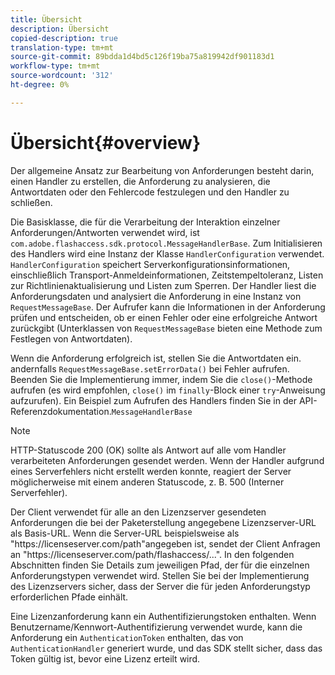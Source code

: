 ```yaml
---
title: Übersicht
description: Übersicht
copied-description: true
translation-type: tm+mt
source-git-commit: 89bdda1d4bd5c126f19ba75a819942df901183d1
workflow-type: tm+mt
source-wordcount: '312'
ht-degree: 0%

---
```



# Übersicht{#overview}

Der allgemeine Ansatz zur Bearbeitung von Anforderungen besteht darin, einen Handler zu erstellen, die Anforderung zu analysieren, die Antwortdaten oder den Fehlercode festzulegen und den Handler zu schließen.

Die Basisklasse, die für die Verarbeitung der Interaktion einzelner Anforderungen/Antworten verwendet wird, ist `com.adobe.flashaccess.sdk.protocol.MessageHandlerBase`. Zum Initialisieren des Handlers wird eine Instanz der Klasse `HandlerConfiguration` verwendet. `HandlerConfiguration` speichert Serverkonfigurationsinformationen, einschließlich Transport-Anmeldeinformationen, Zeitstempeltoleranz, Listen zur Richtlinienaktualisierung und Listen zum Sperren. Der Handler liest die Anforderungsdaten und analysiert die Anforderung in eine Instanz von  `RequestMessageBase`. Der Aufrufer kann die Informationen in der Anforderung prüfen und entscheiden, ob er einen Fehler oder eine erfolgreiche Antwort zurückgibt (Unterklassen von `RequestMessageBase` bieten eine Methode zum Festlegen von Antwortdaten).

Wenn die Anforderung erfolgreich ist, stellen Sie die Antwortdaten ein. andernfalls `RequestMessageBase.setErrorData()` bei Fehler aufrufen. Beenden Sie die Implementierung immer, indem Sie die `close()`-Methode aufrufen (es wird empfohlen, `close()` im `finally`-Block einer `try`-Anweisung aufzurufen). Ein Beispiel zum Aufrufen des Handlers finden Sie in der API-Referenzdokumentation.`MessageHandlerBase`

>[!NOTE]
>
>HTTP-Statuscode 200 (OK) sollte als Antwort auf alle vom Handler verarbeiteten Anforderungen gesendet werden. Wenn der Handler aufgrund eines Serverfehlers nicht erstellt werden konnte, reagiert der Server möglicherweise mit einem anderen Statuscode, z. B. 500 (Interner Serverfehler).

Der Client verwendet für alle an den Lizenzserver gesendeten Anforderungen die bei der Paketerstellung angegebene Lizenzserver-URL als Basis-URL. Wenn die Server-URL beispielsweise als &quot;ht<span></span>tps://licenseserver.com/path&quot;angegeben ist, sendet der Client Anfragen an &quot;ht<span></span>tps://licenseserver.com/path/flashaccess/...&quot;. In den folgenden Abschnitten finden Sie Details zum jeweiligen Pfad, der für die einzelnen Anforderungstypen verwendet wird. Stellen Sie bei der Implementierung des Lizenzservers sicher, dass der Server die für jeden Anforderungstyp erforderlichen Pfade einhält.

Eine Lizenzanforderung kann ein Authentifizierungstoken enthalten. Wenn Benutzername/Kennwort-Authentifizierung verwendet wurde, kann die Anforderung ein `AuthenticationToken` enthalten, das von `AuthenticationHandler` generiert wurde, und das SDK stellt sicher, dass das Token gültig ist, bevor eine Lizenz erteilt wird.
